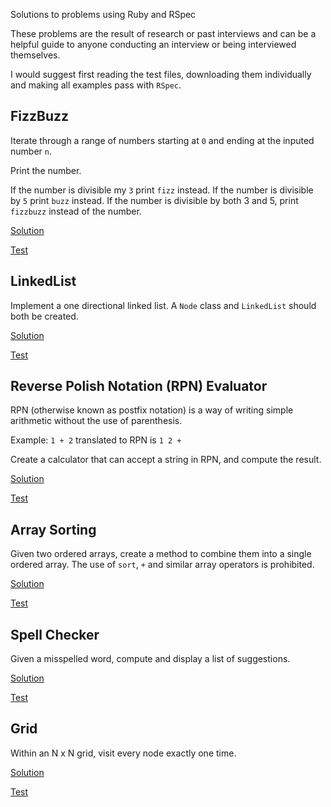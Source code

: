 Solutions to problems using Ruby and RSpec

These problems are the result of research or past interviews and can be a helpful guide to anyone conducting an interview or being interviewed themselves.

I would suggest first reading the test files, downloading them individually and making all examples pass with `RSpec`.

## FizzBuzz

Iterate through a range of numbers starting at `0` and ending at the inputed number `n`.

Print the number.

If the number is divisible my `3` print `fizz` instead.
If the number is divisible by `5` print `buzz` instead.
If the number is divisible by both 3 and 5, print `fizzbuzz` instead of the number.

[Solution](fizzbuzz/fizz_buzz.rb)

[Test](fizzbuzz/fizz_buzz_spec.rb)

## LinkedList

Implement a one directional linked list. A `Node` class and `LinkedList` should both be created.

[Solution](linked_list/linked_list.rb)

[Test](linked_list/linked_list_spec.rb)

## Reverse Polish Notation (RPN) Evaluator

RPN (otherwise known as postfix notation) is a way of writing simple arithmetic without the use of parenthesis.

Example: `1 + 2` translated to RPN is `1 2 +`

Create a calculator that can accept a string in RPN, and compute the result.

[Solution](rpn_eval/rpn.rb)

[Test](rpn_eval/rpn_methods_spec.rb)

## Array Sorting

Given two ordered arrays, create a method to combine them into a single ordered array. The use of `sort`, `+` and similar array operators is prohibited.

[Solution](sorted_arrays/array_sort.rb)

[Test](sorted_arrays/array_sort_spec.rb)

## Spell Checker

Given a misspelled word, compute and display a list of suggestions.

[Solution](spellcheck/spelling_suggestion.rb)

[Test](spellcheck/spelling_tester.rb)

## Grid

Within an N x N grid, visit every node exactly one time.

[Solution](spiral/spiral.rb)

[Test](spiral/spiral_spec.rb)
